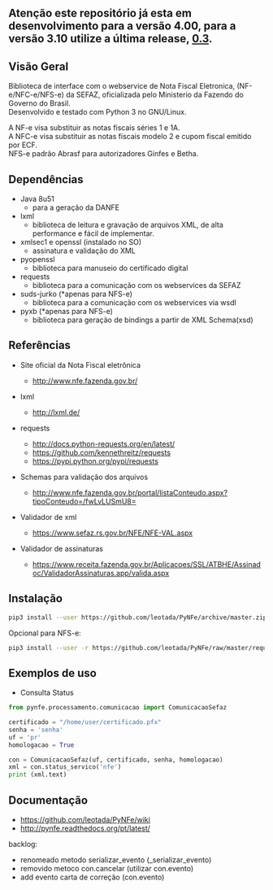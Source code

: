 
Atenção este repositório já esta em desenvolvimento para a versão 4.00, para a versão 3.10 utilize a última release, [0.3](https://github.com/leotada/PyNFe/releases/tag/0.3).
-----------

Visão Geral
-----------

Biblioteca de interface com o webservice de Nota Fiscal Eletronica,
(NF-e/NFC-e/NFS-e) da SEFAZ, oficializada pelo Ministerio da Fazendo do
Governo do Brasil.  
Desenvolvido e testado com Python 3 no GNU/Linux.

A NF-e visa substituir as notas fiscais séries 1 e 1A.  
A NFC-e visa substituir as notas fiscais modelo 2 e
cupom fiscal emitido por ECF.  
NFS-e padrão Abrasf para autorizadores Ginfes e Betha.


Dependências
------------

- Java 8u51
  - para a geração da DANFE
- lxml
  - biblioteca de leitura e gravação de arquivos XML, de alta
    performance e fácil de implementar.
- xmlsec1 e openssl (instalado no SO)
  - assinatura e validação do XML
- pyopenssl
  - biblioteca para manuseio do certificado digital
- requests
  - biblioteca para a comunicação com os webservices da SEFAZ
- suds-jurko (*apenas para NFS-e)
  - biblioteca para a comunicação com os webservices via wsdl
- pyxb (*apenas para NFS-e)
  - biblioteca para geração de bindings a partir de XML Schema(xsd)

Referências
-----------

- Site oficial da Nota Fiscal eletrônica
  - http://www.nfe.fazenda.gov.br/

- lxml
  - http://lxml.de/

- requests
  - http://docs.python-requests.org/en/latest/
  - https://github.com/kennethreitz/requests
  - https://pypi.python.org/pypi/requests

- Schemas para validação dos arquivos
  - http://www.nfe.fazenda.gov.br/portal/listaConteudo.aspx?tipoConteudo=/fwLvLUSmU8=

- Validador de xml
  - https://www.sefaz.rs.gov.br/NFE/NFE-VAL.aspx

- Validador de assinaturas
  - https://www.receita.fazenda.gov.br/Aplicacoes/SSL/ATBHE/Assinadoc/ValidadorAssinaturas.app/valida.aspx

Instalação
-----------

```sh
pip3 install --user https://github.com/leotada/PyNFe/archive/master.zip
```

Opcional para NFS-e:

```sh
pip3 install --user -r https://github.com/leotada/PyNFe/raw/master/requirements-nfse.txt
```

Exemplos de uso
-----------
  - Consulta Status

```python
from pynfe.processamento.comunicacao import ComunicacaoSefaz

certificado = "/home/user/certificado.pfx"
senha = 'senha'
uf = 'pr'
homologacao = True

con = ComunicacaoSefaz(uf, certificado, senha, homologacao)
xml = con.status_servico('nfe')
print (xml.text)
```

Documentação
-----------
- https://github.com/leotada/PyNFe/wiki
- http://pynfe.readthedocs.org/pt/latest/

backlog:
- renomeado metodo serializar_evento (_serializar_evento)
- removido metoco con.cancelar (utilizar con.evento)
- add evento carta de correção (con.evento)
